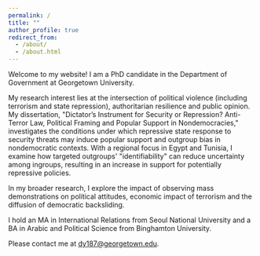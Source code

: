 ```yaml
---
permalink: /
title: ""
author_profile: true
redirect_from: 
  - /about/
  - /about.html
---
```


Welcome to my website! I am a PhD candidate in the Department of Government at Georgetown University. 

My research interest lies at the intersection of political violence (including terrorism and state repression), authoritarian resilience and public opinion. My dissertation, "Dictator’s Instrument for Security or Repression? Anti-Terror Law, Political Framing and Popular Support in Nondemocracies," investigates the conditions under which repressive state response to security threats may induce popular support and outgroup bias in nondemocratic contexts. With a regional focus in Egypt and Tunisia, I examine how targeted outgroups' "identifiability" can reduce uncertainty among ingroups, resulting in an increase in support for potentially repressive policies. 

In my broader research, I explore the impact of observing mass demonstrations on political attitudes, economic impact of terrorism and the diffusion of democratic backsliding.

I hold an MA in International Relations from Seoul National University and a BA in Arabic and Political Science from Binghamton University.

Please contact me at [dy187@georgetown.edu](dy187@georgetown.edu).
